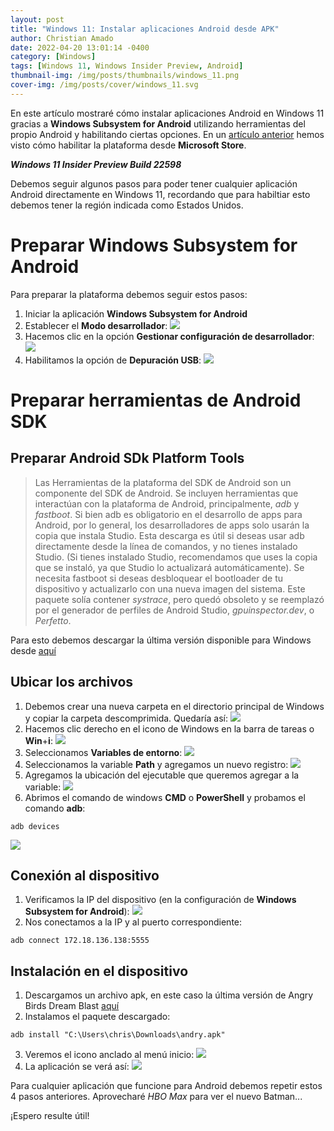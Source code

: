 ```yaml
---
layout: post
title: "Windows 11: Instalar aplicaciones Android desde APK"
author: Christian Amado
date: 2022-04-20 13:01:14 -0400
category: [Windows]
tags: [Windows 11, Windows Insider Preview, Android]
thumbnail-img: /img/posts/thumbnails/windows_11.png
cover-img: /img/posts/cover/windows_11.svg
---
```


En este artículo mostraré cómo instalar aplicaciones Android en Windows 11 gracias a **Windows Subsystem for Android** utilizando herramientas del propio Android y habilitando ciertas opciones. En un [artículo anterior](/posts/2022-04-13-enable-wsa/) hemos visto cómo habilitar la plataforma desde **Microsoft Store**.

***Windows 11 Insider Preview Build 22598***

<!--more-->

Debemos seguir algunos pasos para poder tener cualquier aplicación Android directamente en Windows 11, recordando que para habiltiar esto debemos tener la región indicada como Estados Unidos.

# Preparar Windows Subsystem for Android
Para preparar la plataforma debemos seguir estos pasos:
1. Iniciar la aplicación **Windows Subsystem for Android**
2. Establecer el **Modo desarrollador**:
![](/img/posts/2022/04/20/adb1.png)
3. Hacemos clic en la opción **Gestionar configuración de desarrollador**:
![](/img/posts/2022/04/20/adb2.png)
4. Habilitamos la opción de **Depuración USB**:
![](/img/posts/2022/04/20/adb3.png)

# Preparar herramientas de Android SDK
## Preparar Android SDk Platform Tools
> Las Herramientas de la plataforma del SDK de Android son un componente del SDK de Android. Se incluyen herramientas que interactúan con la plataforma de Android, principalmente, *adb* y *fastboot*. Si bien adb es obligatorio en el desarrollo de apps para Android, por lo general, los desarrolladores de apps solo usarán la copia que instala Studio. Esta descarga es útil si deseas usar adb directamente desde la línea de comandos, y no tienes instalado Studio. (Si tienes instalado Studio, recomendamos que uses la copia que se instaló, ya que Studio lo actualizará automáticamente). Se necesita fastboot si deseas desbloquear el bootloader de tu dispositivo y actualizarlo con una nueva imagen del sistema. Este paquete solía contener *systrace*, pero quedó obsoleto y se reemplazó por el generador de perfiles de Android Studio, *gpuinspector.dev*, o *Perfetto*.

Para esto debemos descargar la última versión disponible para Windows desde [aquí](https://dl.google.com/android/repository/platform-tools-latest-windows.zip)

## Ubicar los archivos
1. Debemos crear una nueva carpeta en el directorio principal de Windows y copiar la carpeta descomprimida. Quedaría así:
![](/img/posts/2022/04/20/adb4.png)
2. Hacemos clic derecho en el icono de Windows en la barra de tareas o **Win**+**i**:
![](/img/posts/2022/04/20/adb5.png)
3. Seleccionamos **Variables de entorno**:
![](/img/posts/2022/04/20/adb6.png)
4. Seleccionamos la variable **Path** y agregamos un nuevo registro:
![](/img/posts/2022/04/20/adb7.png)
5. Agregamos la ubicación del ejecutable que queremos agregar a la variable:
![](/img/posts/2022/04/20/adb8.png)
6. Abrimos el comando de windows **CMD** o **PowerShell** y probamos el comando **adb**:
```
adb devices
```
![](/img/posts/2022/04/20/adb9.png)

## Conexión al dispositivo
1. Verificamos la IP del dispositivo (en la configuración de **Windows Subsystem for Android**):
![](/img/posts/2022/04/20/adb10.png)
2. Nos conectamos a la IP y al puerto correspondiente:
```
adb connect 172.18.136.138:5555
```
## Instalación en el dispositivo
1. Descargamos un archivo apk, en este caso la última versión de Angry Birds Dream Blast [aquí](https://www.apkmirror.com/apk/rovio-entertainment-corporation/angry-birds-dream-blast/angry-birds-dream-blast-1-40-1-release/angry-birds-dream-blast-1-40-1-android-apk-download/)
2. Instalamos el paquete descargado:
```
adb install "C:\Users\chris\Downloads\andry.apk"
```
3. Veremos el icono anclado al menú inicio:
![](/img/posts/2022/04/20/adb11.png)
4. La aplicación se verá así:
![](/img/posts/2022/04/20/adb12.png)

Para cualquier aplicación que funcione para Android debemos repetir estos 4 pasos anteriores. Aprovecharé *HBO Max* para ver el nuevo Batman...

¡Espero resulte útil!